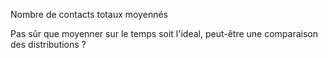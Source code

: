 Nombre de contacts totaux moyennés

Pas sûr que moyenner sur le temps soit l'ideal, peut-être une comparaison des distributions ?
